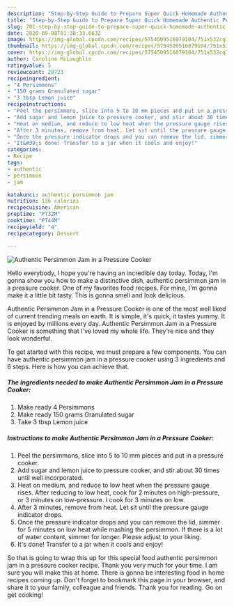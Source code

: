 ```yaml
---
description: "Step-by-Step Guide to Prepare Super Quick Homemade Authentic Persimmon Jam in a Pressure Cooker"
title: "Step-by-Step Guide to Prepare Super Quick Homemade Authentic Persimmon Jam in a Pressure Cooker"
slug: 701-step-by-step-guide-to-prepare-super-quick-homemade-authentic-persimmon-jam-in-a-pressure-cooker
date: 2020-09-08T01:38:33.063Z
image: https://img-global.cpcdn.com/recipes/5754509516079104/751x532cq70/authentic-persimmon-jam-in-a-pressure-cooker-recipe-main-photo.jpg
thumbnail: https://img-global.cpcdn.com/recipes/5754509516079104/751x532cq70/authentic-persimmon-jam-in-a-pressure-cooker-recipe-main-photo.jpg
cover: https://img-global.cpcdn.com/recipes/5754509516079104/751x532cq70/authentic-persimmon-jam-in-a-pressure-cooker-recipe-main-photo.jpg
author: Caroline McLaughlin
ratingvalue: 5
reviewcount: 28723
recipeingredient:
- "4 Persimmons"
- "150 grams Granulated sugar"
- "3 tbsp Lemon juice"
recipeinstructions:
- "Peel the persimmons, slice into 5 to 10 mm pieces and put in a pressure cooker."
- "Add sugar and lemon juice to pressure cooker, and stir about 30 times until well incorporated."
- "Heat on medium, and reduce to low heat when the pressure gauge rises. After reducing to low heat, cook for 2 minutes on high-pressure, or 3 minutes on low-pressure. I cook for 3 minutes on low."
- "After 3 minutes, remove from heat. Let sit until the pressure gauge indicator drops."
- "Once the pressure indicator drops and you can remove the lid, simmer for 5 minutes on low heat while mashing the persimmon. If there is a lot of water content, simmer for longer. Please adjust to your liking."
- "It&#39;s done! Transfer to a jar when it cools and enjoy!"
categories:
- Recipe
tags:
- authentic
- persimmon
- jam

katakunci: authentic persimmon jam 
nutrition: 136 calories
recipecuisine: American
preptime: "PT32M"
cooktime: "PT44M"
recipeyield: "4"
recipecategory: Dessert

---
```



![Authentic Persimmon Jam in a Pressure Cooker](https://img-global.cpcdn.com/recipes/5754509516079104/751x532cq70/authentic-persimmon-jam-in-a-pressure-cooker-recipe-main-photo.jpg)

Hello everybody, I hope you're having an incredible day today. Today, I'm gonna show you how to make a distinctive dish, authentic persimmon jam in a pressure cooker. One of my favorites food recipes. For mine, I'm gonna make it a little bit tasty. This is gonna smell and look delicious.



Authentic Persimmon Jam in a Pressure Cooker is one of the most well liked of current trending meals on earth. It is simple, it's quick, it tastes yummy. It is enjoyed by millions every day. Authentic Persimmon Jam in a Pressure Cooker is something that I've loved my whole life. They're nice and they look wonderful.


To get started with this recipe, we must prepare a few components. You can have authentic persimmon jam in a pressure cooker using 3 ingredients and 6 steps. Here is how you can achieve that.

<!--inarticleads1-->

##### The ingredients needed to make Authentic Persimmon Jam in a Pressure Cooker:

1. Make ready 4 Persimmons
1. Make ready 150 grams Granulated sugar
1. Take 3 tbsp Lemon juice




<!--inarticleads2-->

##### Instructions to make Authentic Persimmon Jam in a Pressure Cooker:

1. Peel the persimmons, slice into 5 to 10 mm pieces and put in a pressure cooker.
1. Add sugar and lemon juice to pressure cooker, and stir about 30 times until well incorporated.
1. Heat on medium, and reduce to low heat when the pressure gauge rises. After reducing to low heat, cook for 2 minutes on high-pressure, or 3 minutes on low-pressure. I cook for 3 minutes on low.
1. After 3 minutes, remove from heat. Let sit until the pressure gauge indicator drops.
1. Once the pressure indicator drops and you can remove the lid, simmer for 5 minutes on low heat while mashing the persimmon. If there is a lot of water content, simmer for longer. Please adjust to your liking.
1. It&#39;s done! Transfer to a jar when it cools and enjoy!




So that is going to wrap this up for this special food authentic persimmon jam in a pressure cooker recipe. Thank you very much for your time. I am sure you will make this at home. There is gonna be interesting food in home recipes coming up. Don't forget to bookmark this page in your browser, and share it to your family, colleague and friends. Thank you for reading. Go on get cooking!
